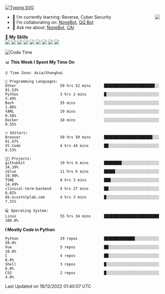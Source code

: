 [![Typing SVG](https://readme-typing-svg.herokuapp.com?size=25&duration=2500&color=8C43EA&vCenter=true&width=200&height=40&lines=Hi+there+%F0%9F%91%8B%F0%9F%8F%BB;I'm+yanyongyu)](https://git.io/typing-svg)

<a href="#">
  <img align="right" src="https://github-readme-stats.vercel.app/api?username=yanyongyu&count_private=true&show_icons=true&bg_color=15,f2f7fd,E0EAFC" />
</a>

- 🌱 I’m currently learning: Reverse, Cyber Security
- 👯 I’m collaborating on: [NoneBot](https://github.com/nonebot), [QQ Bot](https://github.com/Mrs4s/go-cqhttp)
- 💬 Ask me about: [NoneBot](https://github.com/nonebot), [CAI](https://github.com/cscs181/CAI)

🌟 **My Skills**  
![](https://img.shields.io/badge/-Python-3e74a2?style=flat-square&logo=Python&logoColor=fff)
![](https://img.shields.io/badge/-Node.js-339933?style=flat-square&logo=Node.js&logoColor=fff)
![](https://img.shields.io/badge/-Vue-4fc08d?style=flat-square&logo=Vue.js&logoColor=fff)
![](https://img.shields.io/badge/-React-2d98ce?style=flat-square&logo=React&logoColor=fff)
![](https://img.shields.io/badge/-Docker-2496ED?style=flat-square&logo=Docker&logoColor=fff)
![](https://img.shields.io/badge/-Linux-000000?style=flat-square&logo=Linux&logoColor=fff)
![](https://img.shields.io/badge/-MySQL-4479A1?style=flat-square&logo=MySQL&logoColor=fff)
![](https://img.shields.io/badge/-Redis-DC382D?style=flat-square&logo=Redis&logoColor=fff)
![](https://img.shields.io/badge/-MongoDB-47A248?style=flat-square&logo=MongoDB&logoColor=fff)

<!--START_SECTION:waka-->
![Code Time](http://img.shields.io/badge/Code%20Time-3%2C416%20hrs%2037%20mins-blue)

📊 **This Week I Spent My Time On** 

```text
⌚︎ Time Zone: Asia/Shanghai

💬 Programming Languages: 
Other                    50 hrs 52 mins      ███████████████████████░░   91.53% 
Python                   3 hrs 2 mins        █░░░░░░░░░░░░░░░░░░░░░░░░   5.49% 
Bash                     35 mins             ░░░░░░░░░░░░░░░░░░░░░░░░░   1.08% 
YAML                     19 mins             ░░░░░░░░░░░░░░░░░░░░░░░░░   0.58% 
Docker                   18 mins             ░░░░░░░░░░░░░░░░░░░░░░░░░   0.55%

🔥 Editors: 
Browser                  50 hrs 50 mins      ██████████████████████░░░   91.47% 
VS Code                  4 hrs 44 mins       ██░░░░░░░░░░░░░░░░░░░░░░░   8.53%

🐱‍💻 Projects: 
githubkit                19 hrs 6 mins       ████████░░░░░░░░░░░░░░░░░   34.39% 
cblue                    11 hrs 6 mins       █████░░░░░░░░░░░░░░░░░░░░   19.99% 
TSNE                     8 hrs 3 mins        ███░░░░░░░░░░░░░░░░░░░░░░   14.49% 
clinical-term-backend    4 hrs 27 mins       ██░░░░░░░░░░░░░░░░░░░░░░░   8.02% 
kb.ecustnlplab.com       4 hrs 3 mins        █░░░░░░░░░░░░░░░░░░░░░░░░   7.31%

💻 Operating System: 
Linux                    55 hrs 34 mins      █████████████████████████   100.0%

```

**I Mostly Code in Python** 

```text
Python                   29 repos            ██████████████░░░░░░░░░░░   58.0% 
Vue                      5 repos             ██░░░░░░░░░░░░░░░░░░░░░░░   10.0% 
C                        4 repos             ██░░░░░░░░░░░░░░░░░░░░░░░   8.0% 
Shell                    3 repos             █░░░░░░░░░░░░░░░░░░░░░░░░   6.0% 
CSS                      2 repos             █░░░░░░░░░░░░░░░░░░░░░░░░   4.0%

```



 Last Updated on 18/12/2022 01:40:07 UTC
<!--END_SECTION:waka-->
